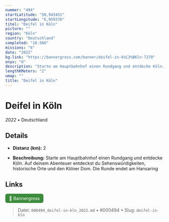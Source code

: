 ```yaml
---
nummer: "494"
startLatitude: "50,943451"
startLongitude: "6,959376"
titel: "Deifel in Köln"
picture: ""
region: "Köln"
country: "Deutschland"
completed: "10.566"
missions: "6"
date: "2022"
bg-link: "https://bannergress.com/banner/deifel-in-k%C3%B6ln-7270"
onyx: "0"
description: "Starte am Hauptbahnhof einen Rundgang und entdecke Köln. Auf deinem Abenteuer entdeckst du Sehenswürdigkeiten, historische Orte und den Kölner Dom. Die Runde endet am Hansaring"
lengthKMeters: "2"
umap: ""
title: "Deifel in Köln"
---
```

# Deifel in Köln

*2022* • Deutschland



## Details
- **Distanz (km):** 2



- **Beschreibung:** Starte am Hauptbahnhof einen Rundgang und entdecke Köln. Auf deinem Abenteuer entdeckst du Sehenswürdigkeiten, historische Orte und den Kölner Dom. Die Runde endet am Hansaring


## Links
<div style="margin-top: 0.5em;">
<a href="https://bannergress.com/banner/deifel-in-k%C3%B6ln-7270" target="_blank" style="display:inline-block;margin-right:8px;padding:6px 12px;background-color:#3c8b3c;color:white;text-decoration:none;border-radius:6px;">🔗 Bannergress</a>

</div>


> Datei: `000494_deifel-in-kln_2022.md` • #000494 • Slug: `deifel-in-kln`
